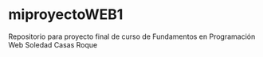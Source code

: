 # miproyectoWEB1
Repositorio para proyecto final de curso de Fundamentos en Programación Web
Soledad Casas Roque
